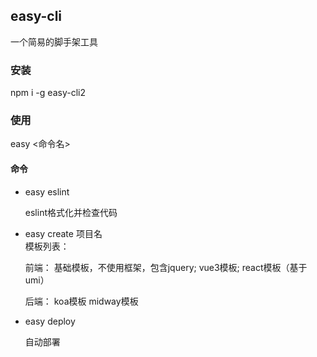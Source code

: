 ## easy-cli
一个简易的脚手架工具

### 安装
npm i -g easy-cli2

### 使用
easy <命令名>

#### 命令
+ easy eslint
  
   eslint格式化并检查代码
+ easy create 项目名  
  模板列表：

  前端：
    基础模板，不使用框架，包含jquery;
    vue3模板;
    react模板（基于umi）

  后端：
    koa模板
    midway模板

+ easy deploy
  
  自动部署
